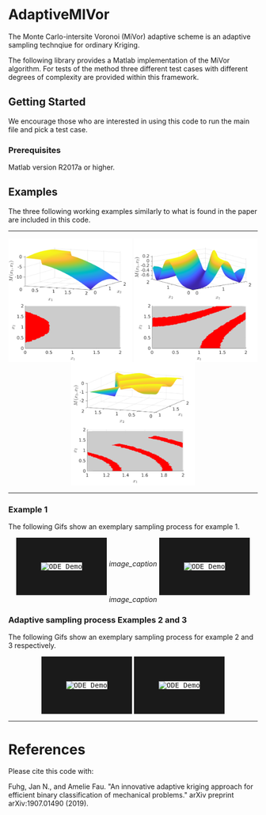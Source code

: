 # AdaptiveMIVor
The Monte Carlo-intersite Voronoi (MiVor) adaptive scheme is an adaptive sampling technqiue for ordinary Kriging. 

The following library provides a Matlab implementation of the MiVor algorithm. For tests of the method three different test cases with different degrees of complexity are provided within this framework.


## Getting Started

We encourage those who are interested in using this code to run the main file and pick a test case.

### Prerequisites

Matlab version R2017a or higher.

## Examples 

The three following working examples similarly to what is found in the paper are included in this code.

---

<p align="center">
  <img align="middle" src="./docs/TestCase1_Image.png" alt="Example 1" width="250" height="250" />
  <img align="middle" src="./docs/TestCase2_Image.png" alt="Example 1" width="250" height="250" />
  <img align="middle" src="./docs/TestCase3_Image.png" alt="Example 1" width="250" height="250" />
</p>

---

### Example 1
The following Gifs show an exemplary sampling process for example 1. 
<p align="center">
 <kbd><img align="middle" src="./docs/TestCase1_MetaVor.gif" alt="ODE Demo" width="300" height="300" border="50" /></kbd>
   <em>image_caption</em>
  <kbd><img align="middle" src="./docs/TestCase1_Vor.gif" alt="ODE Demo" width="400" height="300" border="50" /></kbd>
   <em>image_caption</em>
</p>

### Adaptive sampling process Examples 2 and 3
The following Gifs show an exemplary sampling process for example 2 and 3 respectively. 
<p align="center">
 <kbd><img align="middle" src="./docs/TestCase2_Meta.gif" alt="ODE Demo" width="300" height="300" border="50" /></kbd>
  <kbd><img align="middle" src="./docs/TestCase3_Meta.gif" alt="ODE Demo" width="300" height="300" border="50" /></kbd>
</p>


---

# References

Please cite this code with:

Fuhg, Jan N., and Amelie Fau. "An innovative adaptive kriging approach for efficient binary classification of mechanical problems." arXiv preprint arXiv:1907.01490 (2019).




